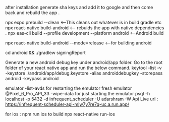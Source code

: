 after installation generate sha keys and add it to google and then come back and rebuild the app .

npx expo prebuild --clean <--This cleans out whatever is in build gradle etc
npx react-native build-android <-- rebuids the app with native dependencies .
npx eas-cli build --profile development --platform android <--Android build

npx react-native build-android --mode=release <--for building android

cd android && ./gradlew signingReport

Generate a new android debug key under android/app folder. Go to the root folder of your react native app and run the below command.
keytool -list -v -keystore ./android/app/debug.keystore -alias androiddebugkey -storepass android -keypass android

emulator -list-avds
for restarting the emulator fresh
emulator @Pixel_6_Pro_API_33 -wipe-data
for just starting the emulator
psql -h localhost -p 5432 -d infrequent_scheduler -U adarshram -W
Api Live url : https://infrequent-scheduler-api-mjw7y7re7q-uc.a.run.app/

for ios :
npm run ios
to build
npx react-native run-ios
